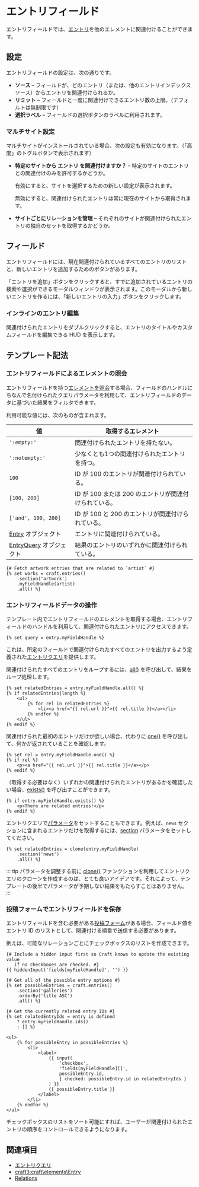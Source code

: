 # エントリフィールド

エントリフィールドでは、[エントリ](entries.md)を他のエレメントに関連付けることができます。

## 設定

エントリフィールドの設定は、次の通りです。

- **ソース** – フィールドが、どのエントリ（または、他のエントリインデックスソース）からエントリを関連付けられるか。
- **リミット** – フィールドと一度に関連付けできるエントリ数の上限。（デフォルトは無制限です）
- **選択ラベル** – フィールドの選択ボタンのラベルに利用されます。

### マルチサイト設定

マルチサイトがインストールされている場合、次の設定も有効になります。（「高度」のトグルボタンで表示されます）

- **特定のサイトから エントリ を関連付けますか？** – 特定のサイトのエントリとの関連付けのみを許可するかどうか。

   有効にすると、サイトを選択するための新しい設定が表示されます。

   無効にすると、関連付けられたエントリは常に現在のサイトから取得されます。

- **サイトごとにリレーションを管理** – それぞれのサイトが関連付けられたエントリの独自のセットを取得するかどうか。

## フィールド

エントリフィールドには、現在関連付けられているすべてのエントリのリストと、新しいエントリを追加するためのボタンがあります。

「エントリを追加」ボタンをクリックすると、すでに追加されているエントリの検索や選択ができるモーダルウィンドウが表示されます。このモーダルから新しいエントリを作るには、「新しいエントリの入力」ボタンをクリックします。

### インラインのエントリ編集

関連付けられたエントリをダブルクリックすると、エントリのタイトルやカスタムフィールドを編集できる HUD を表示します。

## テンプレート記法

### エントリフィールドによるエレメントの照会

エントリフィールドを持つ[エレメントを照会](element-queries.md)する場合、フィールドのハンドルにちなんで名付けられたクエリパラメータを利用して、エントリフィールドのデータに基づいた結果をフィルタできます。

利用可能な値には、次のものが含まれます。

| 値 | 取得するエレメント
| - | -
| `':empty:'` | 関連付けられたエントリを持たない。
| `':notempty:'` | 少なくとも1つの関連付けられたエントリを持つ。
| `100` | ID が 100 のエントリが関連付けられている。
| `[100, 200]` | ID が 100 または 200 のエントリが関連付けられている。
| `['and', 100, 200]` | ID が 100 と 200 のエントリが関連付けられている。
| [Entry](craft3:craft\elements\Entry) オブジェクト | エントリに関連付けられている。
| [EntryQuery](craft3:craft\elements\db\EntryQuery) オブジェクト | 結果のエントリのいずれかに関連付けられている。

```twig
{# Fetch artwork entries that are related to `artist` #}
{% set works = craft.entries()
    .section('artwork')
    .myFieldHandle(artist)
    .all() %}
```

### エントリフィールドデータの操作

テンプレート内でエントリフィールドのエレメントを取得する場合、エントリフィールドのハンドルを利用して、関連付けられたエントリにアクセスできます。

```twig
{% set query = entry.myFieldHandle %}
```

これは、所定のフィールドで関連付けられたすべてのエントリを出力するよう定義された[エントリクエリ](entries.md#querying-entries)を提供します。

関連付けられたすべてのエントリをループするには、[all()](craft3:craft\db\Query::all()) を呼び出して、結果をループ処理します。

```twig
{% set relatedEntries = entry.myFieldHandle.all() %}
{% if relatedEntries|length %}
    <ul>
        {% for rel in relatedEntries %}
            <li><a href="{{ rel.url }}">{{ rel.title }}</a></li>
        {% endfor %}
    </ul>
{% endif %}
```

関連付けられた最初のエントリだけが欲しい場合、代わりに [one()](craft3:craft\db\Query::one()) を呼び出して、何かが返されていることを確認します。

```twig
{% set rel = entry.myFieldHandle.one() %}
{% if rel %}
    <p><a href="{{ rel.url }}">{{ rel.title }}</a></p>
{% endif %}
```

（取得する必要はなく）いずれかの関連付けられたエントリがあるかを確認したい場合、[exists()](craft3:craft\db\Query::exists()) を呼び出すことができます。

```twig
{% if entry.myFieldHandle.exists() %}
    <p>There are related entries!</p>
{% endif %}
```

エントリクエリで[パラメータ](entries.md#parameters)をセットすることもできます。例えば、`news` セクションに含まれるエントリだけを取得するには、[section](entries.md#section) パラメータをセットしてください。

```twig
{% set relatedEntries = clone(entry.myFieldHandle)
    .section('news')
    .all() %}
```

::: tip
パラメータを調整する前に [clone()](./dev/functions.md#clone) ファンクションを利用してエントリクエリのクローンを作成するのは、とても良いアイデアです。それによって、テンプレートの後半でパラメータが予期しない結果をもたらすことはありません。
:::

### 投稿フォームでエントリフィールドを保存

エントリフィールドを含む必要がある[投稿フォーム](dev/examples/entry-form.md)がある場合、フィールド値をエントリ ID のリストとして、関連付ける順番で送信する必要があります。

例えば、可能なリレーションごとにチェックボックスのリストを作成できます。

```twig
{# Include a hidden input first so Craft knows to update the existing value
   if no checkboxes are checked. #}
{{ hiddenInput('fields[myFieldHandle]', '') }}

{# Get all of the possible entry options #}
{% set possibleEntries = craft.entries()
    .section('galleries')
    .orderBy('title ASC')
    .all() %}

{# Get the currently related entry IDs #}
{% set relatedEntryIds = entry is defined
    ? entry.myFieldHandle.ids()
    : [] %}

<ul>
    {% for possibleEntry in possibleEntries %}
        <li>
            <label>
                {{ input(
                    'checkbox',
                    'fields[myFieldHandle][]',
                    possibleEntry.id,
                    { checked: possibleEntry.id in relatedEntryIds }
                ) }}
                {{ possibleEntry.title }}
            </label>
        </li>
    {% endfor %}
</ul>
```

チェックボックスのリストをソート可能にすれば、ユーザーが関連付けられたエントリの順序をコントロールできるようになります。

## 関連項目

* [エントリクエリ](entries.md#querying-entries)
* <craft3:craft\elements\Entry>
* [Relations](relations.md)
